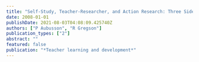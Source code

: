 ```yaml
---
title: "Self-Study, Teacher-Researcher, and Action Research: Three Sides of a Coin?"
date: 2008-01-01
publishDate: 2021-08-03T04:08:09.425740Z
authors: ["P Aubusson", "R Gregson"]
publication_types: ["2"]
abstract: ""
featured: false
publication: "*Teacher learning and development*"
---
```


